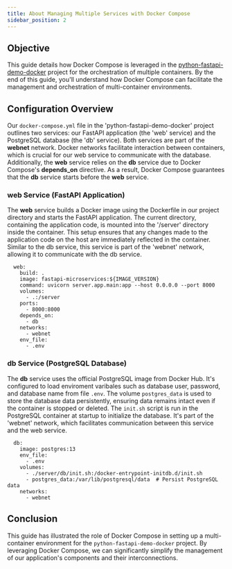 ```yaml
---
title: About Managing Multiple Services with Docker Compose
sidebar_position: 2
---
```

## Objective
This guide details how Docker Compose is leveraged in the [python-fastapi-demo-docker](https://github.com/aws-samples/python-fastapi-demo-docker) project for the orchestration of multiple containers. By the end of this guide, you'll understand how Docker Compose can facilitate the management and orchestration of multi-container environments.

## Configuration Overview

Our `docker-compose.yml` file in the 'python-fastapi-demo-docker' project outlines two services: our FastAPI application (the 'web' service) and the PostgreSQL database (the 'db' service). Both services are part of the **webnet** network. Docker networks facilitate interaction between containers, which is crucial for our web service to communicate with the database. Additionally, the **web** service relies on the **db** service due to Docker Compose's **depends_on** directive. As a result, Docker Compose guarantees that the **db** service starts before the **web** service.

### web Service (FastAPI Application)

The **web** service builds a Docker image using the Dockerfile in our project directory and starts the FastAPI application. The current directory, containing the application code, is mounted into the '/server' directory inside the container. This setup ensures that any changes made to the application code on the host are immediately reflected in the container. Similar to the db service, this service is part of the 'webnet' network, allowing it to communicate with the db service. 

```
  web:
    build: .
    image: fastapi-microservices:${IMAGE_VERSION}
    command: uvicorn server.app.main:app --host 0.0.0.0 --port 8000
    volumes:
      - .:/server
    ports:
      - 8000:8000
    depends_on:
      - db
    networks:
      - webnet
    env_file:
      - .env
```

### db Service (PostgreSQL Database)

The **db** service uses the official PostgreSQL image from Docker Hub. It's configured to load enviroment varibales such as database user, password, and database name from file `.env`. The volume `postgres_data` is used to store the database data persistently, ensuring data remains intact even if the container is stopped or deleted. The `init.sh` script is run in the PostgreSQL container at startup to initialize the database. It's part of the 'webnet' network, which facilitates communication between this service and the web service.

```
  db:
    image: postgres:13
    env_file:
      - .env
    volumes:
      - ./server/db/init.sh:/docker-entrypoint-initdb.d/init.sh
      - postgres_data:/var/lib/postgresql/data  # Persist PostgreSQL data
    networks:
      - webnet
```

## Conclusion

This guide has illustrated the role of Docker Compose in setting up a multi-container environment for the `python-fastapi-demo-docker` project. By leveraging Docker Compose, we can significantly simplify the management of our application's components and their interconnections.